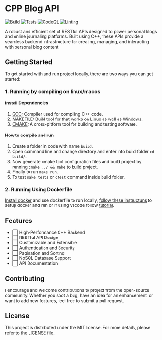# CPP Blog API

[![Build](https://github.com/ramisback/cpp-blog-api/actions/workflows/docker.yml/badge.svg)](https://github.com/ramisback/cpp-blog-api/actions/workflows/docker.yml)
[![Tests](https://github.com/ramisback/cpp-blog-api/actions/workflows/tests.yml/badge.svg)](https://github.com/ramisback/cpp-blog-api/actions/workflows/tests.yml)
[![CodeQL](https://github.com/ramisback/cpp-blog-api/actions/workflows/github-code-scanning/codeql/badge.svg)](https://github.com/ramisback/cpp-blog-api/actions/workflows/github-code-scanning/codeql)
[![Linting](https://github.com/ramisback/cpp-blog-api/actions/workflows/lint.yml/badge.svg)](https://github.com/ramisback/cpp-blog-api/actions/workflows/lint.yml)

A robust and efficient set of RESTful APIs designed to power personal blogs and online journaling platforms. Built using C++, these APIs provide a seamless backend infrastructure for creating, managing, and interacting with personal blog content.

## Getting Started

To get started with and run project locally, there are two ways you can get started:

### 1. Running by compiling on linux/macos

#### Install Dependencies

1. [GCC](https://gcc.gnu.org/install/): Compiler used for compiling C++ code.
2. [MAKEFILE](https://www.gnu.org/software/make/manual/html_node/Introduction.html): Build tool for that works on [Linux](https://linuxhint.com/install-make-ubuntu/) as well as [Windows](https://linuxhint.com/run-makefile-windows/).
3. [CMAKE](https://cmake.org/install/): A cross-pltform tool for building and testing software.

#### How to compile and run

1. Create a folder in code with name `build`.
2. Open command line and change directory and enter into build folder `cd build/`.
3. Now generate cmake tool configuration files and build project by running `cmake ../ && make` to build project.
4. Finally to run `make run`.
5. To test `make tests` or `ctest` command inside build folder.

### 2. Running Using Dockerfile

[Install docker](https://docs.docker.com/engine/install/) and use dockerfile to run locally, [follow these instructuns](https://dzone.com/articles/how-to-run-docker-container-on-your-local-machine) to setup docker and run or if using vscode follow [tutorial](https://www.youtube.com/watch?v=4I8CRAzPLD4).

## Features

- :white_large_square: High-Performance C++ Backend
- :white_large_square: RESTful API Design
- :white_large_square: Customizable and Extensible
- :white_large_square: Authentication and Security
- :white_large_square: Pagination and Sorting
- :white_large_square: NoSQL Database Support
- :white_large_square: API Documentation

<!-- white_check_mark -->
## Contributing

I encourage and welcome contributions to project from the open-source community. Whether you spot a bug, have an idea for an enhancement, or want to add new features, feel free to submit a pull request.

## License

This project is distributed under the MIT license. For more details, please refer to the [LICENSE](./LICENSE) file.
